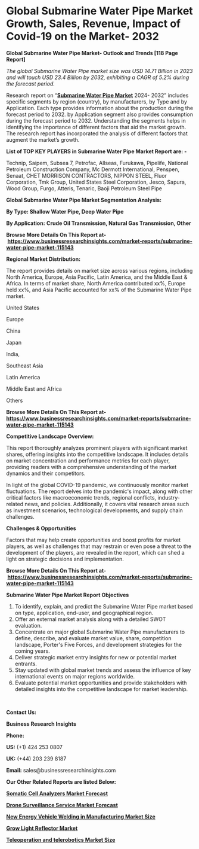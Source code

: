 <h1>Global Submarine Water Pipe Market Growth, Sales, Revenue, Impact of Covid-19 on the Market- 2032</h1>

<p><strong>Global Submarine Water Pipe Market- Outlook and Trends [118 Page Report]</strong></p><p><em>The global Submarine Water Pipe market size was USD 14.71 Billion in 2023 and will touch USD 23.4 Billion by 2032, exhibiting a CAGR of 5.2% during the forecast period.</em></p><p>Research report on &ldquo;<strong><a href="https://www.businessresearchinsights.com/market-reports/submarine-water-pipe-market-115143">Submarine Water Pipe Market</a></strong> 2024- 2032&rdquo; includes specific segments by region (country), by manufacturers, by Type and by Application. Each type provides information about the production during the forecast period to 2032. by Application segment also provides consumption during the forecast period to 2032. Understanding the segments helps in identifying the importance of different factors that aid the market growth. The research report has incorporated the analysis of different factors that augment the market&rsquo;s growth.</p><p><strong>List of TOP KEY PLAYERS in Submarine Water Pipe Market Report are: -</strong></p><p>Technip, Saipem, Subsea 7, Petrofac, Allseas, Furukawa, Pipelife, National Petroleum Construction Company, Mc Dermott International, Penspen, Senaat, CHET MORRISON CONTRACTORS, NIPPON STEEL, Fluor Corporation, Tmk Group, United States Steel Corporation, Jesco, Sapura, Wood Group, Furgo, Atteris, Tenaric, Baoji Petroleum Steel Pipe</p><p><strong>Global Submarine Water Pipe Market Segmentation Analysis:</strong></p><p><strong>By Type: Shallow Water Pipe, Deep Water Pipe</strong></p><p><strong>By Application:</strong> <strong>Crude Oil Transmission, Natural Gas Transmission, Other</strong></p><p><strong>Browse More Details On This Report at-&nbsp;<a href="https://www.businessresearchinsights.com/market-reports/submarine-water-pipe-market-115143">https://www.businessresearchinsights.com/market-reports/submarine-water-pipe-market-115143</a></strong></p><p><strong>Regional Market Distribution:</strong></p><p>The report provides details on market size across various regions, including North America, Europe, Asia Pacific, Latin America, and the Middle East &amp; Africa. In terms of market share, North America contributed xx%, Europe held xx%, and Asia Pacific accounted for xx% of the Submarine Water Pipe market.</p><p>United States</p><p>Europe</p><p>China</p><p>Japan</p><p>India,</p><p>Southeast Asia</p><p>Latin America</p><p>Middle East and Africa</p><p>Others</p><p><strong>Browse More Details On This Report at- <a href="https://www.businessresearchinsights.com/market-reports/submarine-water-pipe-market-115143">https://www.businessresearchinsights.com/market-reports/submarine-water-pipe-market-115143</a></strong></p><p><strong>Competitive Landscape Overview:</strong></p><p>This report thoroughly analyzes prominent players with significant market shares, offering insights into the competitive landscape. It includes details on market concentration and performance metrics for each player, providing readers with a comprehensive understanding of the market dynamics and their competitors.</p><p>In light of the global COVID-19 pandemic, we continuously monitor market fluctuations. The report delves into the pandemic's impact, along with other critical factors like macroeconomic trends, regional conflicts, industry-related news, and policies. Additionally, it covers vital research areas such as investment scenarios, technological developments, and supply chain challenges.</p><p><strong>Challenges &amp; Opportunities</strong></p><p>Factors that may help create opportunities and boost profits for market players, as well as challenges that may restrain or even pose a threat to the development of the players, are revealed in the report, which can shed a light on strategic decisions and implementation.</p><p><strong>Browse More Details On This Report at-&nbsp;<a href="https://www.businessresearchinsights.com/market-reports/submarine-water-pipe-market-115143">https://www.businessresearchinsights.com/market-reports/submarine-water-pipe-market-115143</a></strong></p><p><strong>Submarine Water Pipe Market Report Objectives</strong></p><ol><li>To identify, explain, and predict the Submarine Water Pipe market based on type, application, end-user, and geographical region.</li><li>Offer an external market analysis along with a detailed SWOT evaluation.</li><li>Concentrate on major global Submarine Water Pipe manufacturers to define, describe, and evaluate market value, share, competition landscape, Porter's Five Forces, and development strategies for the coming years.</li><li>Deliver strategic market entry insights for new or potential market entrants.</li><li>Stay updated with global market trends and assess the influence of key international events on major regions worldwide.</li><li>Evaluate potential market opportunities and provide stakeholders with detailed insights into the competitive landscape for market leadership.</li></ol><p>&nbsp;</p><p><strong>Contact Us:&nbsp;</strong></p><p><strong>Business Research Insights</strong></p><p><strong>Phone:</strong></p><p><strong>US:</strong>&nbsp;(+1) 424 253 0807</p><p><strong>UK:</strong>&nbsp;(+44) 203 239 8187</p><p><strong>Email:</strong>&nbsp;sales@businessresearchinsights.com</p><p><strong>Our Other Related Reports are listed Below: </strong></p><p><strong><a href="https://www.businessresearchinsights.com/market-reports/somatic-cell-analyzers-market-115458">Somatic Cell Analyzers Market Forecast</a></strong></p><p><strong><a href="https://www.businessresearchinsights.com/market-reports/drone-surveillance-service-market-114954">Drone Surveillance Service Market Forecast</a></strong></p><p><strong><a href="https://www.businessresearchinsights.com/market-reports/new-energy-vehicle-welding-in-manufacturing-market-115666">New Energy Vehicle Welding in Manufacturing Market Size</a></strong></p><p><strong><a href="https://www.businessresearchinsights.com/market-reports/grow-light-reflector-market-116074">Grow Light Reflector Market</a></strong></p><p><strong><a href="https://www.businessresearchinsights.com/market-reports/teleoperation-and-telerobotics-market-115744">Teleoperation and telerobotics Market Size</a></strong></p>




